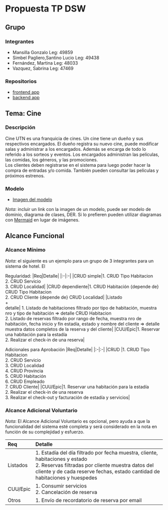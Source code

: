# Propuesta TP DSW

## Grupo
### Integrantes
* Mansilla Gonzalo Leg: 49859
* Simbel Pagliero,Santino Lucio Leg: 49438
* Fernández, Martina Leg: 48033
* Vazquez, Sabrina Leg: 47469 


### Repositorios
* [frontend app](https://github.com/gonza2nm/cineUTN-frontend)
* [backend app](https://github.com/gonza2nm/cineUTN-backend)

## Tema: Cine
### Descripción
Cine UTN es una franquicia de cines. Un cine tiene un dueño y sus respectivos encargados. El dueño registra su nuevo cine, puede modificar salas y administrar a los encargados. Además se encarga de todo lo referido a los sorteos y eventos.
Los encargados administran las películas, las comidas, los géneros, y las promociones.  
Los clientes deben registrarse en el sistema para luego poder hacer la compra de entradas y/o comida. También pueden consultar las películas y próximos estrenos. 

### Modelo
* [Imagen del modelo](https://app.diagrams.net/#G11WrESic0HIv2KUoiPSt1pC8J9RV4a3Y3#%7B%22pageId%22%3A%22qWFum7RDt3cktn1nixqp%22%7D)


*Nota*: incluir un link con la imagen de un modelo, puede ser modelo de dominio, diagrama de clases, DER. Si lo prefieren pueden utilizar diagramas con [Mermaid](https://mermaid.js.org) en lugar de imágenes.

## Alcance Funcional 

### Alcance Mínimo

*Nota*: el siguiente es un ejemplo para un grupo de 3 integrantes para un sistema de hotel. El 

Regularidad:
|Req|Detalle|
|:-|:-|
|CRUD simple|1. CRUD Tipo Habitacion<br>2. CRUD Servicio<br>3. CRUD Localidad|
|CRUD dependiente|1. CRUD Habitación {depende de} CRUD Tipo Habitacion<br>2. CRUD Cliente {depende de} CRUD Localidad|
|Listado<br>+<br>detalle| 1. Listado de habitaciones filtrado por tipo de habitación, muestra nro y tipo de habitación => detalle CRUD Habitacion<br> 2. Listado de reservas filtrado por rango de fecha, muestra nro de habitación, fecha inicio y fin estadía, estado y nombre del cliente => detalle muestra datos completos de la reserva y del cliente|
|CUU/Epic|1. Reservar una habitación para la estadía<br>2. Realizar el check-in de una reserva|


Adicionales para Aprobación
|Req|Detalle|
|:-|:-|
|CRUD |1. CRUD Tipo Habitacion<br>2. CRUD Servicio<br>3. CRUD Localidad<br>4. CRUD Provincia<br>5. CRUD Habitación<br>6. CRUD Empleado<br>7. CRUD Cliente|
|CUU/Epic|1. Reservar una habitación para la estadía<br>2. Realizar el check-in de una reserva<br>3. Realizar el check-out y facturación de estadía y servicios|


### Alcance Adicional Voluntario

*Nota*: El Alcance Adicional Voluntario es opcional, pero ayuda a que la funcionalidad del sistema esté completa y será considerado en la nota en función de su complejidad y esfuerzo.

|Req|Detalle|
|:-|:-|
|Listados |1. Estadía del día filtrado por fecha muestra, cliente, habitaciones y estado <br>2. Reservas filtradas por cliente muestra datos del cliente y de cada reserve fechas, estado cantidad de habitaciones y huespedes|
|CUU/Epic|1. Consumir servicios<br>2. Cancelación de reserva|
|Otros|1. Envío de recordatorio de reserva por email|

